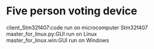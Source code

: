 # Five person voting device
client_Stm32f407:code run on microcomputer Stm32f407<br>
master_for_linux.py:GUI run on Linux<br>
master_for_linux.win:GUI run on Windows<br>
